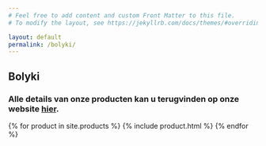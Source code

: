 ```yaml
---
# Feel free to add content and custom Front Matter to this file.
# To modify the layout, see https://jekyllrb.com/docs/themes/#overriding-theme-defaults

layout: default
permalink: /bolyki/
---
```

## Bolyki  
### Alle details van onze producten kan u terugvinden op onze website [hier](https://www.wijnen-bax.be).

{% for product in site.products %}
  {% include product.html %}
{% endfor %}
